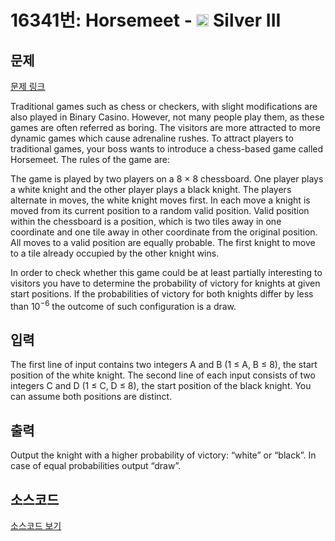 # 16341번: Horsemeet - <img src="https://static.solved.ac/tier_small/8.svg" style="height:20px" /> Silver III

<!-- performance -->

<!-- 문제 제출 후 깃허브에 푸시를 했을 때 제출한 코드의 성능이 입력될 공간입니다.-->

<!-- end -->

## 문제

[문제 링크](https://boj.kr/16341)


<p>Traditional games such as chess or checkers, with slight modifications are also played in Binary Casino. However, not many people play them, as these games are often referred as boring. The visitors are more attracted to more dynamic games which cause adrenaline rushes. To attract players to traditional games, your boss wants to introduce a chess-based game called Horsemeet. The rules of the game are:</p>

<p>The game is played by two players on a 8 × 8 chessboard. One player plays a white knight and the other player plays a black knight. The players alternate in moves, the white knight moves first. In each move a knight is moved from its current position to a random valid position. Valid position within the chessboard is a position, which is two tiles away in one coordinate and one tile away in other coordinate from the original position. All moves to a valid position are equally probable. The first knight to move to a tile already occupied by the other knight wins.</p>

<p>In order to check whether this game could be at least partially interesting to visitors you have to determine the probability of victory for knights at given start positions. If the probabilities of victory for both knights differ by less than 10<sup>−6</sup> the outcome of such configuration is a draw.</p>



## 입력


<p>The first line of input contains two integers A and B (1 ≤ A, B ≤ 8), the start position of the white knight. The second line of each input consists of two integers C and D (1 ≤ C, D ≤ 8), the start position of the black knight. You can assume both positions are distinct.</p>



## 출력


<p>Output the knight with a higher probability of victory: “white” or “black”. In case of equal probabilities output “draw”.</p>



## 소스코드

[소스코드 보기](Horsemeet.c)